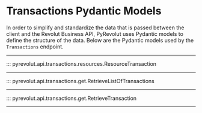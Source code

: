 # Transactions Pydantic Models

In order to simplify and standardize the data that is passed between the client and the Revolut Business API, PyRevolut uses Pydantic models to define the structure of the data.
Below are the Pydantic models used by the `Transactions` endpoint.

---

::: pyrevolut.api.transactions.resources.ResourceTransaction

---

::: pyrevolut.api.transactions.get.RetrieveListOfTransactions

---

::: pyrevolut.api.transactions.get.RetrieveTransaction

---
